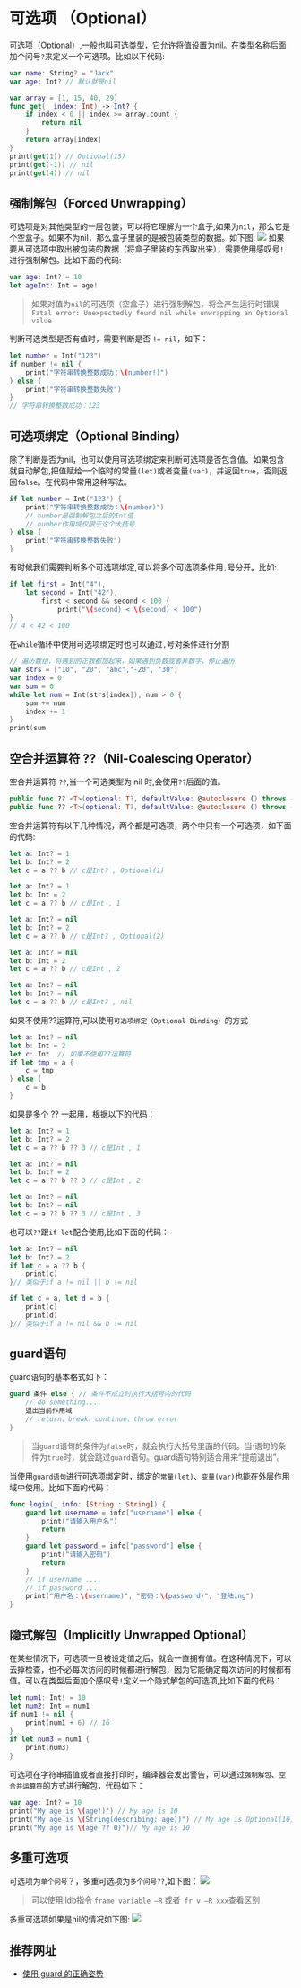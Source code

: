 # 可选项 （Optional）
可选项（Optional）,一般也叫可选类型，它允许将值设置为nil。在类型名称后面加个问号` ? `来定义一个可选项。比如以下代码:
```swift
var name: String? = "Jack"
var age: Int? // 默认就是nil

var array = [1, 15, 40, 29]
func get(_ index: Int) -> Int? {
    if index < 0 || index >= array.count {
        return nil
    }
    return array[index]
}
print(get(1)) // Optional(15)
print(get(-1)) // nil
print(get(4)) // nil
```

## 强制解包（Forced Unwrapping）
可选项是对其他类型的一层包装，可以将它理解为一个盒子,如果为`nil`，那么它是个空盒子。如果不为nil，那么盒子里装的是被包装类型的数据。如下图:
![](../imgs/swift/ios_swift_13.png)
如果要从可选项中取出被包装的数据（将盒子里装的东西取出来），需要使用感叹号` ! `进行强制解包。比如下面的代码:
```swift
var age: Int? = 10
let ageInt: Int = age!
```
>如果对值为`nil`的可选项（空盒子）进行强制解包，将会产生运行时错误`Fatal error: Unexpectedly found nil while unwrapping an Optional value`

判断可选类型是否有值时，需要判断是否 `!= nil`，如下：
```swift
let number = Int("123")
if number != nil {
    print("字符串转换整数成功：\(number!)")
} else {
    print("字符串转换整数失败")
}
// 字符串转换整数成功：123
```

## 可选项绑定（Optional Binding）
除了判断是否为nil，也可以使用可选项绑定来判断可选项是否包含值。如果包含就自动解包,把值赋给一个临时的常量`(let)`或者变量`(var)`，并返回`true`，否则返回`false`。在代码中常用这种写法。
```swift
if let number = Int("123") {
    print("字符串转换整数成功：\(number)")
    // number是强制解包之后的Int值
    // number作用域仅限于这个大括号
} else {
    print("字符串转换整数失败")
}
```
有时候我们需要判断多个可选项绑定,可以将多个可选项条件用`,`号分开。比如:
```swift
if let first = Int("4"),
    let second = Int("42"),
        first < second && second < 100 {
            print("\(second) < \(second) < 100")
}
// 4 < 42 < 100
```
在`while`循环中使用可选项绑定时也可以通过`,`号对条件进行分割
```swift
// 遍历数组，将遇到的正数都加起来，如果遇到负数或者非数字，停止遍历
var strs = ["10", "20", "abc","-20", "30"]
var index = 0
var sum = 0
while let num = Int(strs[index]), num > 0 {
    sum += num
    index += 1
}
print(sum
```

## 空合并运算符 ??（Nil-Coalescing Operator）
空合并运算符 `??`,当一个可选类型为 nil 时,会使用`??`后面的值。
```swift
public func ?? <T>(optional: T?, defaultValue: @autoclosure () throws -> T?) rethrows -> T?
public func ?? <T>(optional: T?, defaultValue: @autoclosure () throws -> T) rethrows -> T
```
空合并运算符有以下几种情况，两个都是可选项，两个中只有一个可选项，如下面的代码:
```swift
let a: Int? = 1
let b: Int? = 2
let c = a ?? b // c是Int? , Optional(1) 

let a: Int? = 1
let b: Int = 2
let c = a ?? b // c是Int , 1

let a: Int? = nil
let b: Int? = 2
let c = a ?? b // c是Int? , Optional(2)

let a: Int? = nil
let b: Int = 2
let c = a ?? b // c是Int , 2

let a: Int? = nil
let b: Int? = nil
let c = a ?? b // c是Int? , nil
```
如果不使用??运算符,可以使用`可选项绑定（Optional Binding）`的方式
```swift
let a: Int? = nil
let b: Int = 2
let c: Int  // 如果不使用??运算符
if let tmp = a {
    c = tmp
} else {
    c = b
}
```
如果是多个 ?? 一起用，根据以下的代码：
```swift
let a: Int? = 1
let b: Int? = 2
let c = a ?? b ?? 3 // c是Int , 1

let a: Int? = nil
let b: Int? = 2
let c = a ?? b ?? 3 // c是Int , 2

let a: Int? = nil
let b: Int? = nil
let c = a ?? b ?? 3 // c是Int , 3
```
也可以` ?? `跟` if let `配合使用,比如下面的代码：
```swift
let a: Int? = nil
let b: Int? = 2
if let c = a ?? b {
    print(c)
}// 类似于if a != nil || b != nil

if let c = a, let d = b {
    print(c)
    print(d)
}// 类似于if a != nil && b != nil
```

## guard语句
guard语句的基本格式如下：
```swift
guard 条件 else { // 条件不成立时执行大括号内的代码
    // do something....
    退出当前作用域
    // return、break、continue、throw error
}
```
>当`guard`语句的条件为`false`时，就会执行大括号里面的代码。当·语句的条件为`true`时，就会跳过`guard`语句。guard语句特别适合用来“提前退出”。

当使用`guard语句`进行可选项绑定时，绑定的`常量(let)`、`变量(var)`也能在外层作用域中使用。比如下面的代码：
```swift
func login(_ info: [String : String]) {
    guard let username = info["username"] else {
        print("请输入用户名")
        return
    }
    guard let password = info["password"] else {
        print("请输入密码")
        return
    }
    // if username ....
    // if password ....
    print("用户名：\(username)", "密码：\(password)", "登陆ing")
}
```

## 隐式解包（Implicitly Unwrapped Optional）
在某些情况下，可选项一旦被设定值之后，就会一直拥有值。在这种情况下，可以去掉检查，也不必每次访问的时候都进行解包，因为它能确定每次访问的时候都有值。可以在类型后面加个感叹号` ! `定义一个隐式解包的可选项,比如下面的代码：
```swift
let num1: Int! = 10
let num2: Int = num1
if num1 != nil {
    print(num1 + 6) // 16
}
if let num3 = num1 {
    print(num3)
}
```
可选项在字符串插值或者直接打印时，编译器会发出警告，可以通过`强制解包`、`空合并运算符`的方式进行解包，代码如下：
```swift
var age: Int? = 10
print("My age is \(age!)") // My age is 10
print("My age is \(String(describing: age))") // My age is Optional(10)
print("My age is \(age ?? 0)")// My age is 10
```

## 多重可选项
可选项为`单个问号`？，多重可选项为`多个问号??`,如下图：
![](../imgs/swift/ios_swift_14.png)
>可以使用lldb指令 `frame variable –R` 或者` fr v –R xxx`查看区别

多重可选项如果是nil的情况如下图:
![](../imgs/swift/ios_swift_15.png)

## 推荐网址
* [使用 guard 的正确姿势](https://swift.gg/2016/02/14/swift-guard-radix/)